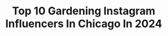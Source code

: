 ---
title: Top 10 Gardening Instagram Influencers In Chicago In 2024
description: >-
  Find top gardening Instagram influencers in Chicago in 2024. Most popular hashtags: #gardening #instagood #love #instagram.
platform: Instagram
hits: 7
text_top: Discover the top-rated Instagram influencers on inBeat.
text_bottom: Our search engine aggregates 7 Instagram influencers like this in Chicago, United States for you to contact.
profiles:
  - username: "makingitlovely"
    fullname: >-
      Nicole Balch
    bio: >-
      • Chicagoland designer renovating, decorating, and gardening #thelovelyvictorian • inquiries: nicole@makingitlovely.com
    location: "United States"
    followers: 31826
    engagement: 185
    commentsToLikes: 0.037499
    id: ck55jtpv5xq1w0i11gheghjnv
    verified: false
    hashtags: "#makingitlovely, #thelovelyvictorian, #thelovelygarden, #brizoanddeltachicago"
  - username: "cara.annejones"
    fullname: >-
      Cara Jones• Wife • Homesteading mama
    bio: >-
      Finding my way in the homesteading life and sharing it here 🫶🏼 I’m in my story 👆🏼👆🏼 📍Chicago, IL 💌 email to collab Caraajonescoaching@gmail.com
    location: "United States"
    followers: 15497
    engagement: 317
    commentsToLikes: -0.041674
    id: cl9sqzn22mm5h0i23vik6isb9
    verified: false
    hashtags: "#canningseason, #homesteadinglife, #homesteadingmama, #homesteading"
  - username: "kaur_ki_duniya"
    fullname: >-
      🌼🧿KaurPreet🧿🌼
    bio: >-
      ੴ 🧿 📩 DM👇 for collaborations 📧 sklifestyle29@gmail.com
    location: "United States"
    followers: 11839
    engagement: 109
    commentsToLikes: -6.998352
    id: cl7zclryazlrq0i23xieyfh4e
    verified: false
    hashtags: "#indianattire, #funnymemes, #explorepage, #trendingreels"
  - username: "ericacobb"
    fullname: >-
      Erica Cobb
    bio: >-
      TV Co-Host 📺 @DailyBlastLive Podcast 🎙 Comeback: with Erica Cobb #ComebackTV #ComebackWithEricaCobb
    location: "United States"
    followers: 63642
    engagement: 182
    commentsToLikes: 0.108277
    id: ck6u6iblrfra90j711w7sgkdi
    verified: true
    hashtags: "#repost, #socialdistancing, #comebackwithericacobb, #comebacktv"
  - username: "campuslandscape"
    fullname: >-
      𝐂𝐀𝐌𝐏𝐔𝐒 🌺 𝕋𝕣𝕠𝕡𝕚𝕔𝕒𝕝 𝐈𝐧𝐟𝐥𝐮𝐞𝐧𝐜𝐞𝐫
    bio: >-
      Tampa Design + Build Co. Founder: @campusbotanicalsociety Ambassador: @kobrandoutdoors 𝟐𝐱 𝐖𝐢𝐧𝐧𝐞𝐫 🏆: 𝐁𝐞𝐬𝐭 𝐨𝐟 𝐭𝐡𝐞 𝐁𝐚𝐲 - 𝐋𝐚𝐧𝐝𝐬𝐜𝐚𝐩𝐞 𝐃𝐞𝐬𝐢𝐠𝐧 𝐂𝐨𝐦𝐩𝐚𝐧𝐲
    location: "United States"
    followers: 13274
    engagement: 262
    commentsToLikes: 0.234697
    id: ck5hccqy5hdk50i11yprfd6ky
    verified: false
    hashtags: "#bromeliads, #bromeliadsofinstagram, #jardin, #landscapelighting"
  - username: "maynev9"
    fullname: >-
      Mayra
    bio: >-
      She/Her we limit ourselves by defining ourselves.
    location: "United States"
    followers: 9284
    engagement: 578
    commentsToLikes: 0.017236
    id: ck1368ynv5bzi0i19m4ugfyod
    verified: false
    hashtags: "#life, #androgynousmodel, #model, #ftm"
  - username: "yourconcretesource"
    fullname: >-
      Your Concrete Source
    bio: >-
      A window into the #world of #concrete! ▶️Join the movement follow @yourconcretesource @architectural_concrete_design @the_art_of_concrete 💎💎💎💎💎
    location: "United States"
    followers: 107024
    engagement: 181
    commentsToLikes: 0.016051
    id: ck5qctehgs8oy0i11ori5fkux
    verified: false
    hashtags: "#beton, #slab, #luxurylifestyle, #polishedconcrete"
  - username: "curlycultivators"
    fullname: >-
      Leota Wilson & Mikaela Falwell
    bio: >-
      🌱Two curly girls, in love with gardening + each other 🍅 Sharing as we learn so you can grow with us 📍 Sacramento | Zone 9B
    location: "United States"
    followers: 151114
    engagement: 1609
    commentsToLikes: 0.064080
    id: cl22heo5dhdo70i23fcebex8u
    verified: false
    hashtags: "#zone9b, #spring, #zone9garden, #homegarden"
  - username: "masondixonacres"
    fullname: >-
      Elaina Ripepi + Alex Walsh, Homestead & DIY
    bio: >-
      🏠 Self-building our home DEBT-FREE 🌱 Gardening & raising chickens on a budget ⬇️ Check out our YouTube!
    location: "United States"
    followers: 128579
    engagement: 426
    commentsToLikes: 0.062600
    id: cky72qbzkjtxl0j23r5p8gykn
    verified: false
    hashtags: "#selfsufficiency, #selfbuild, #ownerbuilder, #gardening"
  - username: "bowmar_farms"
    fullname: >-
      Bowmar Farms
    bio: >-
      Welcome to the farm! Venison 🦌Gardening 🌱 Sourdough 🍞Bees 🐝 Chickens 🐓Goats 🐐
    location: "United States"
    followers: 69718
    engagement: 780
    commentsToLikes: 0.016260
    id: cldimc2vuoons0j088zchvgv2
    verified: false
    hashtags: ""
---